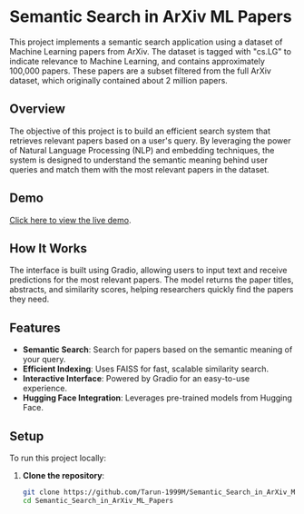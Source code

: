 # **Semantic Search in ArXiv ML Papers**

This project implements a semantic search application using a dataset of Machine Learning papers from ArXiv. The dataset is tagged with "cs.LG" to indicate relevance to Machine Learning, and contains approximately 100,000 papers. These papers are a subset filtered from the full ArXiv dataset, which originally contained about 2 million papers.

## **Overview**

The objective of this project is to build an efficient search system that retrieves relevant papers based on a user's query. By leveraging the power of Natural Language Processing (NLP) and embedding techniques, the system is designed to understand the semantic meaning behind user queries and match them with the most relevant papers in the dataset.

## **Demo**

<a href="https://huggingface.co/spaces/Tarun-1999M/Semantic_Search_in_ArXiv_ML_Papers" target="_blank">Click here to view the live demo</a>.

## **How It Works**

The interface is built using Gradio, allowing users to input text and receive predictions for the most relevant papers. The model returns the paper titles, abstracts, and similarity scores, helping researchers quickly find the papers they need.

## **Features**

- **Semantic Search**: Search for papers based on the semantic meaning of your query.
- **Efficient Indexing**: Uses FAISS for fast, scalable similarity search.
- **Interactive Interface**: Powered by Gradio for an easy-to-use experience.
- **Hugging Face Integration**: Leverages pre-trained models from Hugging Face.

## **Setup**

To run this project locally:

1. **Clone the repository**:
   ```bash
   git clone https://github.com/Tarun-1999M/Semantic_Search_in_ArXiv_ML_Papers.git
   cd Semantic_Search_in_ArXiv_ML_Papers
